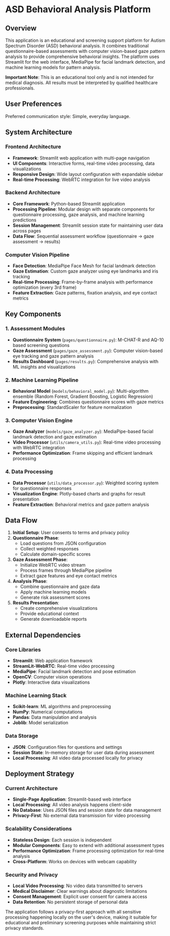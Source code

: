 # ASD Behavioral Analysis Platform

## Overview

This application is an educational and screening support platform for Autism Spectrum Disorder (ASD) behavioral analysis. It combines traditional questionnaire-based assessments with computer vision-based gaze pattern analysis to provide comprehensive behavioral insights. The platform uses Streamlit for the web interface, MediaPipe for facial landmark detection, and machine learning models for pattern analysis.

**Important Note**: This is an educational tool only and is not intended for medical diagnosis. All results must be interpreted by qualified healthcare professionals.

## User Preferences

Preferred communication style: Simple, everyday language.

## System Architecture

### Frontend Architecture
- **Framework**: Streamlit web application with multi-page navigation
- **UI Components**: Interactive forms, real-time video processing, data visualizations
- **Responsive Design**: Wide layout configuration with expandable sidebar
- **Real-time Processing**: WebRTC integration for live video analysis

### Backend Architecture
- **Core Framework**: Python-based Streamlit application
- **Processing Pipeline**: Modular design with separate components for questionnaire processing, gaze analysis, and machine learning predictions
- **Session Management**: Streamlit session state for maintaining user data across pages
- **Data Flow**: Sequential assessment workflow (questionnaire → gaze assessment → results)

### Computer Vision Pipeline
- **Face Detection**: MediaPipe Face Mesh for facial landmark detection
- **Gaze Estimation**: Custom gaze analyzer using eye landmarks and iris tracking
- **Real-time Processing**: Frame-by-frame analysis with performance optimization (every 3rd frame)
- **Feature Extraction**: Gaze patterns, fixation analysis, and eye contact metrics

## Key Components

### 1. Assessment Modules
- **Questionnaire System** (`pages/questionnaire.py`): M-CHAT-R and AQ-10 based screening questions
- **Gaze Assessment** (`pages/gaze_assessment.py`): Computer vision-based eye tracking and gaze pattern analysis
- **Results Dashboard** (`pages/results.py`): Comprehensive analysis with ML insights and visualizations

### 2. Machine Learning Pipeline
- **Behavioral Model** (`models/behavioral_model.py`): Multi-algorithm ensemble (Random Forest, Gradient Boosting, Logistic Regression)
- **Feature Engineering**: Combines questionnaire scores with gaze metrics
- **Preprocessing**: StandardScaler for feature normalization

### 3. Computer Vision Engine
- **Gaze Analyzer** (`models/gaze_analyzer.py`): MediaPipe-based facial landmark detection and gaze estimation
- **Video Processor** (`utils/camera_utils.py`): Real-time video processing with WebRTC integration
- **Performance Optimization**: Frame skipping and efficient landmark processing

### 4. Data Processing
- **Data Processor** (`utils/data_processor.py`): Weighted scoring system for questionnaire responses
- **Visualization Engine**: Plotly-based charts and graphs for result presentation
- **Feature Extraction**: Behavioral metrics and gaze pattern analysis

## Data Flow

1. **Initial Setup**: User consents to terms and privacy policy
2. **Questionnaire Phase**: 
   - Load questions from JSON configuration
   - Collect weighted responses
   - Calculate domain-specific scores
3. **Gaze Assessment Phase**:
   - Initialize WebRTC video stream
   - Process frames through MediaPipe pipeline
   - Extract gaze features and eye contact metrics
4. **Analysis Phase**:
   - Combine questionnaire and gaze data
   - Apply machine learning models
   - Generate risk assessment scores
5. **Results Presentation**:
   - Create comprehensive visualizations
   - Provide educational context
   - Generate downloadable reports

## External Dependencies

### Core Libraries
- **Streamlit**: Web application framework
- **StreamLit-WebRTC**: Real-time video processing
- **MediaPipe**: Facial landmark detection and pose estimation
- **OpenCV**: Computer vision operations
- **Plotly**: Interactive data visualizations

### Machine Learning Stack
- **Scikit-learn**: ML algorithms and preprocessing
- **NumPy**: Numerical computations
- **Pandas**: Data manipulation and analysis
- **Joblib**: Model serialization

### Data Storage
- **JSON**: Configuration files for questions and settings
- **Session State**: In-memory storage for user data during assessment
- **Local Processing**: All video data processed locally for privacy

## Deployment Strategy

### Current Architecture
- **Single-Page Application**: Streamlit-based web interface
- **Local Processing**: All video analysis happens client-side
- **No Database**: Uses JSON files and session state for data management
- **Privacy-First**: No external data transmission for video processing

### Scalability Considerations
- **Stateless Design**: Each session is independent
- **Modular Components**: Easy to extend with additional assessment types
- **Performance Optimization**: Frame processing optimization for real-time analysis
- **Cross-Platform**: Works on devices with webcam capability

### Security and Privacy
- **Local Video Processing**: No video data transmitted to servers
- **Medical Disclaimer**: Clear warnings about diagnostic limitations
- **Consent Management**: Explicit user consent for camera access
- **Data Retention**: No persistent storage of personal data

The application follows a privacy-first approach with all sensitive processing happening locally on the user's device, making it suitable for educational and preliminary screening purposes while maintaining strict privacy standards.